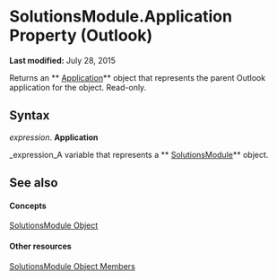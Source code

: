 
# SolutionsModule.Application Property (Outlook)

 **Last modified:** July 28, 2015

Returns an  ** [Application](797003e7-ecd1-eccb-eaaf-32d6ddde8348.md)** object that represents the parent Outlook application for the object. Read-only.

## Syntax

 _expression_. **Application**

 _expression_A variable that represents a  ** [SolutionsModule](4597765e-a95d-bf07-2ac4-103218ebc696.md)** object.


## See also


#### Concepts


 [SolutionsModule Object](4597765e-a95d-bf07-2ac4-103218ebc696.md)
#### Other resources


 [SolutionsModule Object Members](8537b2d4-07cb-9e40-a87b-ff12d304f809.md)
